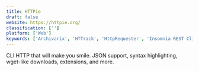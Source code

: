 ```yaml
---
title: HTTPie
draft: false 
website: https://httpie.org/
classification: ['']
platform: ['Web']
keywords: ['Archivarix', 'HTTrack', 'HttpRequester', 'Insomnia REST Client', 'Offline Explorer', 'Postman Collections', 'RESTClient', 'Requester', 'SitePuller', 'WebCopy', 'Wget', 'aria2 for Android', 'cliget', 'lftp']
---
```

CLI HTTP that will make you smile. JSON support, syntax highlighting, wget-like downloads, extensions, and more.